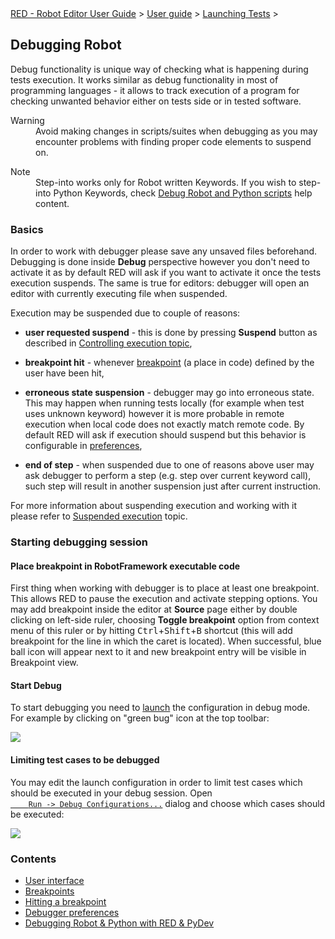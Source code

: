 <html>
<head>
<link href="PLUGINS_ROOT/org.robotframework.ide.eclipse.main.plugin.doc.user/help/style.css" rel="stylesheet" type="text/css"/>
</head>
<body>
<a href="RED/../../../../help/index.html">RED - Robot Editor User Guide</a> &gt; <a href="RED/../../../../help/user_guide/user_guide.html">User guide</a> &gt; <a href="RED/../../../../help/user_guide/launching.html">Launching Tests</a> &gt; 
	<h2>Debugging Robot</h2>
<p>Debug functionality is unique way of checking what is happening during tests execution. It works similar 
	as debug functionality in most of programming languages - it allows to track execution of a program	for 
	checking unwanted behavior either on tests side or in tested software.
	</p>
<dl class="warning">
<dt>Warning</dt>
<dd>Avoid making changes in scripts/suites when debugging as you may encounter problems with finding
	   proper code elements to suspend on.
	   </dd>
</dl>
<dl class="note">
<dt>Note</dt>
<dd>Step-into works only for Robot written Keywords. If you wish to step-into Python Keywords, check 
	   <a href="debug/robot_python_debug.html">Debug Robot and Python scripts</a> help content.
	   </dd>
</dl>
<h3>Basics</h3>
<p>In order to work with debugger please save any unsaved files beforehand. Debugging is done inside <b>Debug</b>
	perspective however you don't need to activate it as by default RED will ask if you want to activate it once 
	the tests execution suspends. The same is true for editors: debugger will open an editor with currently executing
	file when suspended.
	</p>
<p>Execution may be suspended due to couple of reasons:
	</p>
<ul>
<li><b>user requested suspend</b> - this is done by pressing <b>Suspend</b> button as described in 
		<a href="exec_control.html">Controlling execution topic</a>,
		<p></p></li>
<li><b>breakpoint hit</b> - whenever <a href="debug/breakpoints.html">breakpoint</a> (a place in code) 
		defined by the user have been hit,
		<p></p></li>
<li><b>erroneous state suspension</b> - debugger may go into erroneous state. This may happen when running tests
		locally (for example when test uses unknown keyword) however it is more probable in remote execution when local
		code does not exactly match remote code. By default RED will ask if execution should suspend but this behavior
		is configurable in <a href="debug/preferences.html">preferences</a>,   
		<p></p></li>
<li><b>end of step</b> - when suspended due to one of reasons above user may ask debugger to perform a step
		(e.g. step over current keyword call), such step will result in another suspension just after current instruction.
		</li>
</ul>
<p>For more information about suspending execution and working with it please refer to <a href="debug/hitting_a_breakpoint.html">
	Suspended execution</a> topic.
	</p>
<h3>Starting debugging session</h3>
<h4>Place breakpoint in RobotFramework executable code</h4>
<p>First thing when working with debugger is to place at least one breakpoint. This allows RED to pause 
	the execution and activate stepping options. You may add breakpoint inside the editor at <b>Source</b> page
	either by double clicking on left-side ruler, choosing <b>Toggle breakpoint</b> option from context menu of this 
	ruler or by hitting <kbd>Ctrl</kbd>+<kbd>Shift</kbd>+<kbd>B</kbd> shortcut (this will add breakpoint for the line
	in which the caret is located). When successful, blue ball icon will appear next to it and new breakpoint entry will be 
	visible in Breakpoint view.
	</p>
<h4>Start Debug</h4>
<p>To start debugging you need to <a href="ui_elements.html">launch</a> the configuration in debug mode. 
	For example by clicking on "green bug" icon at the top toolbar:</p>
<img src="images/debug_3.png"/>
<h4>Limiting test cases to be debugged</h4>
<p>You may edit the launch configuration in order to limit test cases which should be executed in your debug
	session. Open 
	<code><a class="command" href="javascript:executeCommand('org.eclipse.debug.ui.commands.OpenDebugConfigurations')">
	Run -> Debug Configurations...</a></code> dialog and choose which cases should be executed:
	</p>
<img src="images/debug_4.png"/>
<br/>
<h3>Contents</h3>
<ul>
<li><a href="RED/../../../../help/user_guide/launching/debug/ui_elements.html">User interface</a>
</li>
<li><a href="RED/../../../../help/user_guide/launching/debug/breakpoints.html">Breakpoints</a>
</li>
<li><a href="RED/../../../../help/user_guide/launching/debug/hitting_a_breakpoint.html">Hitting a breakpoint</a>
</li>
<li><a href="RED/../../../../help/user_guide/launching/debug/preferences.html">Debugger preferences</a>
</li>
<li><a href="RED/../../../../help/user_guide/launching/debug/robot_python_debug.html">Debugging Robot &amp; Python with RED &amp; PyDev</a>
</li>
</ul>
</body>
</html>